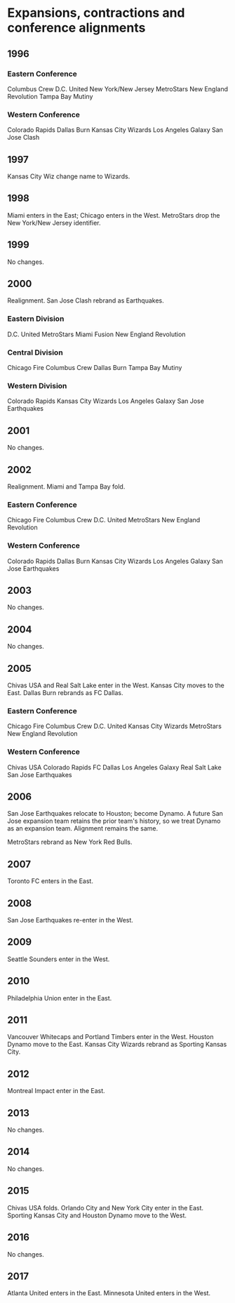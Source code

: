# Expansions, contractions and conference alignments

## 1996
### Eastern Conference
Columbus Crew
D.C. United
New York/New Jersey MetroStars
New England Revolution
Tampa Bay Mutiny

### Western Conference
Colorado Rapids
Dallas Burn
Kansas City Wizards
Los Angeles Galaxy
San Jose Clash

## 1997
Kansas City Wiz change name to Wizards.

## 1998
Miami enters in the East; Chicago enters in the West. MetroStars drop the
New York/New Jersey identifier.

## 1999
No changes.

## 2000
Realignment. San Jose Clash rebrand as Earthquakes.

### Eastern Division
D.C. United
MetroStars
Miami Fusion
New England Revolution

### Central Division
Chicago Fire
Columbus Crew
Dallas Burn
Tampa Bay Mutiny

### Western Division
Colorado Rapids
Kansas City Wizards
Los Angeles Galaxy
San Jose Earthquakes

## 2001
No changes.

## 2002
Realignment. Miami and Tampa Bay fold.

### Eastern Conference
Chicago Fire
Columbus Crew
D.C. United
MetroStars
New England Revolution

### Western Conference
Colorado Rapids
Dallas Burn
Kansas City Wizards
Los Angeles Galaxy
San Jose Earthquakes

## 2003
No changes.

## 2004
No changes.

## 2005
Chivas USA and Real Salt Lake enter in the West. Kansas City moves to the East.
Dallas Burn rebrands as FC Dallas.

### Eastern Conference
Chicago Fire
Columbus Crew
D.C. United
Kansas City Wizards
MetroStars
New England Revolution

### Western Conference
Chivas USA
Colorado Rapids
FC Dallas
Los Angeles Galaxy
Real Salt Lake
San Jose Earthquakes

## 2006
San Jose Earthquakes relocate to Houston; become Dynamo. A future San Jose
expansion team retains the prior team's history, so we treat Dynamo as an
expansion team. Alignment remains the same.

MetroStars rebrand as New York Red Bulls.

## 2007
Toronto FC enters in the East.

## 2008
San Jose Earthquakes re-enter in the West.

## 2009
Seattle Sounders enter in the West.

## 2010
Philadelphia Union enter in the East.

## 2011
Vancouver Whitecaps and Portland Timbers enter in the West. Houston Dynamo
move to the East. Kansas City Wizards rebrand as Sporting Kansas City.

## 2012
Montreal Impact enter in the East.

## 2013
No changes.

## 2014
No changes.

## 2015
Chivas USA folds. Orlando City and New York City enter in the East. Sporting
Kansas City and Houston Dynamo move to the West.

## 2016
No changes.

## 2017
Atlanta United enters in the East. Minnesota United enters in the West.
